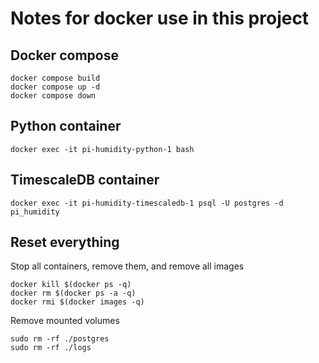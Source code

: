 # Notes for docker use in this project

## Docker compose

    docker compose build
    docker compose up -d
    docker compose down

## Python container

    docker exec -it pi-humidity-python-1 bash

## TimescaleDB container

    docker exec -it pi-humidity-timescaledb-1 psql -U postgres -d pi_humidity

## Reset everything

Stop all containers, remove them, and remove all images

    docker kill $(docker ps -q)
    docker rm $(docker ps -a -q)
    docker rmi $(docker images -q)

Remove mounted volumes

    sudo rm -rf ./postgres
    sudo rm -rf ./logs
